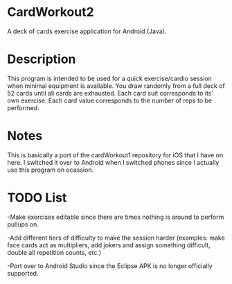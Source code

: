 # CardWorkout2
A deck of cards exercise application for Android (Java).

# Description
This program is intended to be used for a quick exercise/cardio session when minimal equipment is available. You draw randomly from a full deck of 52 cards until all cards are exhausted. Each card suit corresponds to its' own exercise. Each card value corresponds to the number of reps to be performed. 

# Notes
This is basically a port of the cardWorkout1 repository for iOS that I have on here.  I switched it over to Android when I switched phones since I actually use this program on ocassion.

# TODO List
-Make exercises editable since there are times nothing is around to perform pullups on.

-Add different tiers of difficulty to make the session harder (examples: make face cards act as multipliers, add jokers and assign something difficult, double all repetition counts, etc.)

-Port over to Android Studio since the Eclipse APK is no longer officially supported.
